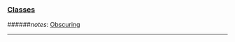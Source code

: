 ### [Classes](https://docs.oracle.com/javase/specs/jls/se8/html/jls-8.html "Java Language Specification. Chapter 8. Classes") ###

######*notes*: [Obscuring](notes.md "Notes")

***


[key]: https://github.com/vnsmn/interview/blob/master/images/key.png
[help]: https://github.com/vnsmn/interview/blob/master/images/question-24.png
[code]: https://github.com/vnsmn/interview/blob/master/images/source-code-24.png
